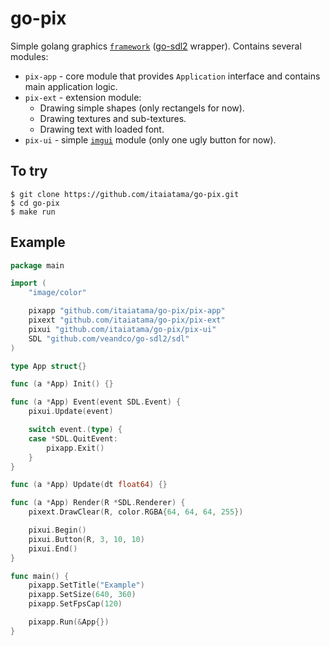 # go-pix
Simple golang graphics [`framework`](https://en.wikipedia.org/wiki/Application_framework) ([go-sdl2](https://github.com/veandco/go-sdl2) wrapper).
Contains several modules: 
* `pix-app` - core module that provides `Application` interface and contains main application logic.
* `pix-ext` - extension module:
	- Drawing simple shapes (only rectangels for now).
	- Drawing textures and sub-textures.
	- Drawing text with loaded font.
* `pix-ui` - simple [`imgui`](https://en.wikipedia.org/wiki/Immediate_mode_GUI) module (only one ugly button for now).

## To try
```
$ git clone https://github.com/itaiatama/go-pix.git
$ cd go-pix
$ make run
```

## Example
``` go
package main

import (
	"image/color"

	pixapp "github.com/itaiatama/go-pix/pix-app"
	pixext "github.com/itaiatama/go-pix/pix-ext"
	pixui "github.com/itaiatama/go-pix/pix-ui"
	SDL "github.com/veandco/go-sdl2/sdl"
)

type App struct{}

func (a *App) Init() {}

func (a *App) Event(event SDL.Event) {
	pixui.Update(event)

	switch event.(type) {
	case *SDL.QuitEvent:
		pixapp.Exit()
	}
}

func (a *App) Update(dt float64) {}

func (a *App) Render(R *SDL.Renderer) {
	pixext.DrawClear(R, color.RGBA{64, 64, 64, 255})

	pixui.Begin()
	pixui.Button(R, 3, 10, 10)
	pixui.End()
}

func main() {
	pixapp.SetTitle("Example")
	pixapp.SetSize(640, 360)
	pixapp.SetFpsCap(120)

	pixapp.Run(&App{})
}
```
